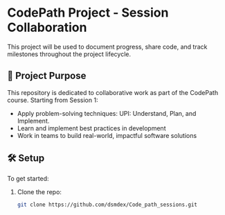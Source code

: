 # CodePath Project - Session Collaboration

This project will be used to document progress, share code, and track milestones throughout the project lifecycle.

## 📌 Project Purpose

This repository is dedicated to collaborative work as part of the CodePath course. Starting from Session 1:

- Apply problem-solving techniques: UPI: Understand, Plan, and Implement.
- Learn and implement best practices in development
- Work in teams to build real-world, impactful software solutions

## 🛠️ Setup

To get started:
1. Clone the repo:  
   ```bash
   git clone https://github.com/dsmdex/Code_path_sessions.git
